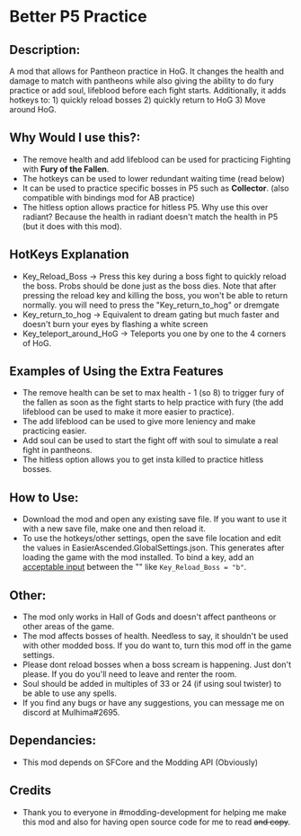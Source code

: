 # Better P5 Practice

## Description:
A mod that allows for Pantheon practice in HoG. It changes the health and damage to match with pantheons while also giving the ability to do fury practice or add soul, lifeblood before each fight starts. Additionally, it adds hotkeys to: 1) quickly reload bosses 2) quickly return to HoG 3) Move around HoG.

## Why Would I use this?:
- The remove health and add lifeblood can be used for practicing Fighting with **Fury of the Fallen**.
- The hotkeys can be used to lower redundant waiting time (read below)
- It can be used to practice specific bosses in P5 such as **Collector**. (also compatible with bindings mod for AB practice)
- The hitless option allows practice for hitless P5. Why use this over radiant? Because the health in radiant doesn't match the health in P5 (but it does with this mod). 

## HotKeys Explanation
- Key_Reload_Boss -> Press this key during a boss fight to quickly reload the boss. Probs should be done just as the boss dies. Note that after pressing the reload key and killing the boss, you won't be able to return normally. you will need to press the "Key_return_to_hog" or dremgate
- Key_return_to_hog -> Equivalent to dream gating but much faster and doesn't burn your eyes by flashing a white screen
- Key_teleport_around_HoG -> Teleports you one by one to the 4 corners of HoG.

## Examples of Using the Extra Features
- The remove health can be set to max health - 1 (so 8) to trigger fury of the fallen as soon as the fight starts to help practice with fury (the add lifeblood can be used to make it more easier to practice).
- The add lifeblood can be used to give more leniency and make practicing easier.
- Add soul can be used to start the fight off with soul to simulate a real fight in pantheons.
- The hitless option allows you to get insta killed to practice hitless bosses.

## How to Use:
- Download the mod and open any existing save file. If you want to use it with a new save file, make one and then reload it.
- To use the hotkeys/other settings, open the save file location and edit the values in EasierAscended.GlobalSettings.json. This generates after loading the game with the mod installed. To bind a key, add an [acceptable input](https://drive.google.com/file/d/1aebQ9DMngjk3ZO6x7XHk89D5I9q5armr/view?usp=sharing) between the "" like `Key_Reload_Boss = "b"`.

## Other:
- The mod only works in Hall of Gods and doesn't affect pantheons or other areas of the game.
- The mod affects bosses of health. Needless to say, it shouldn't be used with other modded boss. If you do want to, turn this mod off in the game settings.
- Please dont reload bosses when a boss scream is happening. Just don't please. If you do you'll need to leave and renter the room.
- Soul should be added in multiples of 33 or 24 (if using soul twister) to be able to use any spells. 
- If you find any bugs or have any suggestions, you can message me on discord at Mulhima#2695.

## Dependancies:
- This mod depends on SFCore and the Modding API (Obviously)

## Credits
- Thank you to everyone in #modding-development for helping me make this mod and also for having open source code for me to read ~~and copy~~.
